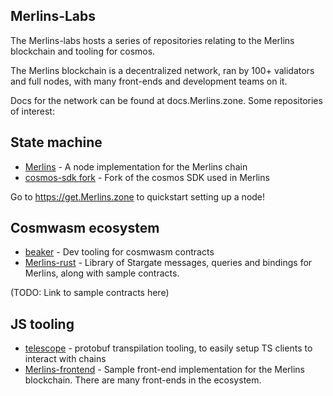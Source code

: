 ## Merlins-Labs

The Merlins-labs hosts a series of repositories relating to the Merlins blockchain and tooling for cosmos.

The Merlins blockchain is a decentralized network, ran by 100+ validators and full nodes, with many front-ends and development teams on it.

Docs for the network can be found at docs.Merlins.zone. Some repositories of interest:

## State machine

* [Merlins](https://github.com/Merlins-labs/Merlins) - A node implementation for the Merlins chain
* [cosmos-sdk fork](https://github.com/Merlins-labs/cosmos-sdk) - Fork of the cosmos SDK used in Merlins

Go to https://get.Merlins.zone to quickstart setting up a node!

## Cosmwasm ecosystem

* [beaker](https://github.com/Merlins-labs/beaker) - Dev tooling for cosmwasm contracts
* [Merlins-rust](https://github.com/Merlins-labs/Merlins-rust) - Library of Stargate messages, queries and bindings for Merlins, along with sample contracts.

(TODO: Link to sample contracts here)

## JS tooling

* [telescope](https://github.com/Merlins-labs/telescope) - protobuf transpilation tooling, to easily setup TS clients to interact with chains
* [Merlins-frontend](https://github.com/Merlins-labs/Merlins-frontend) - Sample front-end implementation for the Merlins blockchain. There are many front-ends in the ecosystem.

<!--

**Here are some ideas to get you started:**

🙋‍♀️ A short introduction - what is your organization all about?
🌈 Contribution guidelines - how can the community get involved?
👩‍💻 Useful resources - where can the community find your docs? Is there anything else the community should know?
🍿 Fun facts - what does your team eat for breakfast?
🧙 Remember, you can do mighty things with the power of [Markdown](https://docs.github.com/github/writing-on-github/getting-started-with-writing-and-formatting-on-github/basic-writing-and-formatting-syntax)
-->
